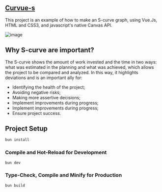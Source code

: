 ## [Curvue-s](https://curvues.netlify.app/)

This project is an example of how to make an S-curve graph, using Vue.Js, HTML and CSS3, and javascript's native Canvas API.

![image](https://github.com/RomuloOliveira94/curvue-s/assets/99622544/6e197305-886b-4737-9334-4e79e543b90a)


## Why S-curve are important?

The S-curve shows the amount of work invested and the time in two ways: what was estimated in the planning and what was achieved, which allows the project to be compared and analyzed. In this way, it highlights deviations and is an important ally for:

  <ul>
      <li>Identifying the health of the project;</li>
      <li>Avoiding negative risks;</li>
      <li>Making more assertive decisions;</li>
      <li>Implement improvements during progress;</li>
      <li>Implement improvements during progress;</li>
      <li>Ensure project success.</li>
    </ul>

## Project Setup

```sh
bun install
```

### Compile and Hot-Reload for Development

```sh
bun dev
```

### Type-Check, Compile and Minify for Production

```sh
bun build
```

